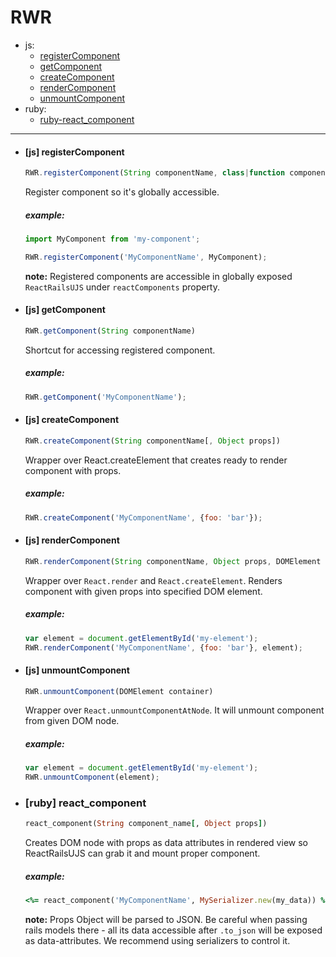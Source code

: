 # RWR
* js:
    * [registerComponent](./basic.html#js-registercomponent)
    * [getComponent](./basic.html#js-getcomponent)
    * [createComponent](./basic.html#js-createcomponent)
    * [renderComponent](./basic.html#js-rendercomponent)
    * [unmountComponent](./basic.html#js-unmountcomponent)
* ruby: 
    * [ruby-react_component](./basic.html#ruby-react_component)


---


* #### [js] registerComponent
  ```js
  RWR.registerComponent(String componentName, class|function component)
  ```

  Register component so it's globally accessible.

  ##### example:

  ```js
  import MyComponent from 'my-component';

  RWR.registerComponent('MyComponentName', MyComponent);
  ```

  **note:** Registered components are accessible in globally exposed `ReactRailsUJS` under `reactComponents` property.

* #### [js] getComponent

  ```js
  RWR.getComponent(String componentName)
  ```

  Shortcut for accessing registered component.

  ##### example:

  ```js
  RWR.getComponent('MyComponentName');
  ```

* #### [js] createComponent

  ```js
  RWR.createComponent(String componentName[, Object props])
  ```

  Wrapper over React.createElement that creates ready to render component with props.

  ##### example:

  ```js
  RWR.createComponent('MyComponentName', {foo: 'bar'});
  ```

* #### [js] renderComponent

  ```js
  RWR.renderComponent(String componentName, Object props, DOMElement container)
  ```

  Wrapper over `React.render` and `React.createElement`. Renders component with given props into specified DOM element.

  ##### example:

  ```js
  var element = document.getElementById('my-element');
  RWR.renderComponent('MyComponentName', {foo: 'bar'}, element);
  ```

* #### [js] unmountComponent

  ```js
  RWR.unmountComponent(DOMElement container)
  ```

  Wrapper over `React.unmountComponentAtNode`. It will unmount component from given DOM node.

  ##### example:

  ```js
  var element = document.getElementById('my-element');
  RWR.unmountComponent(element);
  ```

* ### [ruby] react_component

  ```ruby
  react_component(String component_name[, Object props])
  ```

  Creates DOM node with props as data attributes in rendered view so ReactRailsUJS can grab it and mount proper  component.

  ##### example:

  ```ruby
  <%= react_component('MyComponentName', MySerializer.new(my_data)) %>
  ```

  **note:** Props Object will be parsed to JSON. Be careful when passing rails models there - all its data accessible after `.to_json` will be exposed as data-attributes. We  recommend using serializers to control it.
